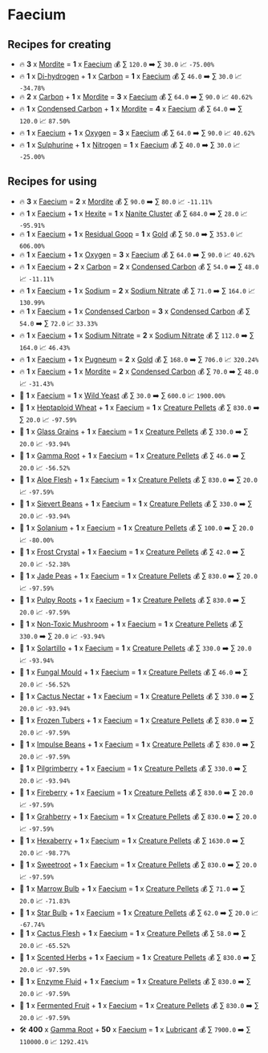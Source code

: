 # Faecium

## Recipes for creating

* 🔥 **3** x [Mordite](<Mordite.md>) = **1** x [Faecium](<Faecium.md>) 💰 ∑ `120.0` ➡️ ∑ `30.0` 📈 `-75.00%`
* 🔥 **1** x [Di-hydrogen](<Di-hydrogen.md>) + **1** x [Carbon](<Carbon.md>) = **1** x [Faecium](<Faecium.md>) 💰 ∑ `46.0` ➡️ ∑ `30.0` 📈 `-34.78%`
* 🔥 **2** x [Carbon](<Carbon.md>) + **1** x [Mordite](<Mordite.md>) = **3** x [Faecium](<Faecium.md>) 💰 ∑ `64.0` ➡️ ∑ `90.0` 📈 `40.62%`
* 🔥 **1** x [Condensed Carbon](<Condensed Carbon.md>) + **1** x [Mordite](<Mordite.md>) = **4** x [Faecium](<Faecium.md>) 💰 ∑ `64.0` ➡️ ∑ `120.0` 📈 `87.50%`
* 🔥 **1** x [Faecium](<Faecium.md>) + **1** x [Oxygen](<Oxygen.md>) = **3** x [Faecium](<Faecium.md>) 💰 ∑ `64.0` ➡️ ∑ `90.0` 📈 `40.62%`
* 🔥 **1** x [Sulphurine](<Sulphurine.md>) + **1** x [Nitrogen](<Nitrogen.md>) = **1** x [Faecium](<Faecium.md>) 💰 ∑ `40.0` ➡️ ∑ `30.0` 📈 `-25.00%`


## Recipes for using

* 🔥 **3** x [Faecium](<Faecium.md>) = **2** x [Mordite](<Mordite.md>) 💰 ∑ `90.0` ➡️ ∑ `80.0` 📈 `-11.11%`
* 🔥 **1** x [Faecium](<Faecium.md>) + **1** x [Hexite](<Hexite.md>) = **1** x [Nanite Cluster](<Nanite Cluster.md>) 💰 ∑ `684.0` ➡️ ∑ `28.0` 📈 `-95.91%`
* 🔥 **1** x [Faecium](<Faecium.md>) + **1** x [Residual Goop](<Residual Goop.md>) = **1** x [Gold](<Gold.md>) 💰 ∑ `50.0` ➡️ ∑ `353.0` 📈 `606.00%`
* 🔥 **1** x [Faecium](<Faecium.md>) + **1** x [Oxygen](<Oxygen.md>) = **3** x [Faecium](<Faecium.md>) 💰 ∑ `64.0` ➡️ ∑ `90.0` 📈 `40.62%`
* 🔥 **1** x [Faecium](<Faecium.md>) + **2** x [Carbon](<Carbon.md>) = **2** x [Condensed Carbon](<Condensed Carbon.md>) 💰 ∑ `54.0` ➡️ ∑ `48.0` 📈 `-11.11%`
* 🔥 **1** x [Faecium](<Faecium.md>) + **1** x [Sodium](<Sodium.md>) = **2** x [Sodium Nitrate](<Sodium Nitrate.md>) 💰 ∑ `71.0` ➡️ ∑ `164.0` 📈 `130.99%`
* 🔥 **1** x [Faecium](<Faecium.md>) + **1** x [Condensed Carbon](<Condensed Carbon.md>) = **3** x [Condensed Carbon](<Condensed Carbon.md>) 💰 ∑ `54.0` ➡️ ∑ `72.0` 📈 `33.33%`
* 🔥 **1** x [Faecium](<Faecium.md>) + **1** x [Sodium Nitrate](<Sodium Nitrate.md>) = **2** x [Sodium Nitrate](<Sodium Nitrate.md>) 💰 ∑ `112.0` ➡️ ∑ `164.0` 📈 `46.43%`
* 🔥 **1** x [Faecium](<Faecium.md>) + **1** x [Pugneum](<Pugneum.md>) = **2** x [Gold](<Gold.md>) 💰 ∑ `168.0` ➡️ ∑ `706.0` 📈 `320.24%`
* 🔥 **1** x [Faecium](<Faecium.md>) + **1** x [Mordite](<Mordite.md>) = **2** x [Condensed Carbon](<Condensed Carbon.md>) 💰 ∑ `70.0` ➡️ ∑ `48.0` 📈 `-31.43%`
* 🍳 **1** x [Faecium](<Faecium.md>) = **1** x [Wild Yeast](<Wild Yeast.md>) 💰 ∑ `30.0` ➡️ ∑ `600.0` 📈 `1900.00%`
* 🍳 **1** x [Heptaploid Wheat](<Heptaploid Wheat.md>) + **1** x [Faecium](<Faecium.md>) = **1** x [Creature Pellets](<Creature Pellets.md>) 💰 ∑ `830.0` ➡️ ∑ `20.0` 📈 `-97.59%`
* 🍳 **1** x [Glass Grains](<Glass Grains.md>) + **1** x [Faecium](<Faecium.md>) = **1** x [Creature Pellets](<Creature Pellets.md>) 💰 ∑ `330.0` ➡️ ∑ `20.0` 📈 `-93.94%`
* 🍳 **1** x [Gamma Root](<Gamma Root.md>) + **1** x [Faecium](<Faecium.md>) = **1** x [Creature Pellets](<Creature Pellets.md>) 💰 ∑ `46.0` ➡️ ∑ `20.0` 📈 `-56.52%`
* 🍳 **1** x [Aloe Flesh](<Aloe Flesh.md>) + **1** x [Faecium](<Faecium.md>) = **1** x [Creature Pellets](<Creature Pellets.md>) 💰 ∑ `830.0` ➡️ ∑ `20.0` 📈 `-97.59%`
* 🍳 **1** x [Sievert Beans](<Sievert Beans.md>) + **1** x [Faecium](<Faecium.md>) = **1** x [Creature Pellets](<Creature Pellets.md>) 💰 ∑ `330.0` ➡️ ∑ `20.0` 📈 `-93.94%`
* 🍳 **1** x [Solanium](<Solanium.md>) + **1** x [Faecium](<Faecium.md>) = **1** x [Creature Pellets](<Creature Pellets.md>) 💰 ∑ `100.0` ➡️ ∑ `20.0` 📈 `-80.00%`
* 🍳 **1** x [Frost Crystal](<Frost Crystal.md>) + **1** x [Faecium](<Faecium.md>) = **1** x [Creature Pellets](<Creature Pellets.md>) 💰 ∑ `42.0` ➡️ ∑ `20.0` 📈 `-52.38%`
* 🍳 **1** x [Jade Peas](<Jade Peas.md>) + **1** x [Faecium](<Faecium.md>) = **1** x [Creature Pellets](<Creature Pellets.md>) 💰 ∑ `830.0` ➡️ ∑ `20.0` 📈 `-97.59%`
* 🍳 **1** x [Pulpy Roots](<Pulpy Roots.md>) + **1** x [Faecium](<Faecium.md>) = **1** x [Creature Pellets](<Creature Pellets.md>) 💰 ∑ `830.0` ➡️ ∑ `20.0` 📈 `-97.59%`
* 🍳 **1** x [Non-Toxic Mushroom](<Non-Toxic Mushroom.md>) + **1** x [Faecium](<Faecium.md>) = **1** x [Creature Pellets](<Creature Pellets.md>) 💰 ∑ `330.0` ➡️ ∑ `20.0` 📈 `-93.94%`
* 🍳 **1** x [Solartillo](<Solartillo.md>) + **1** x [Faecium](<Faecium.md>) = **1** x [Creature Pellets](<Creature Pellets.md>) 💰 ∑ `330.0` ➡️ ∑ `20.0` 📈 `-93.94%`
* 🍳 **1** x [Fungal Mould](<Fungal Mould.md>) + **1** x [Faecium](<Faecium.md>) = **1** x [Creature Pellets](<Creature Pellets.md>) 💰 ∑ `46.0` ➡️ ∑ `20.0` 📈 `-56.52%`
* 🍳 **1** x [Cactus Nectar](<Cactus Nectar.md>) + **1** x [Faecium](<Faecium.md>) = **1** x [Creature Pellets](<Creature Pellets.md>) 💰 ∑ `330.0` ➡️ ∑ `20.0` 📈 `-93.94%`
* 🍳 **1** x [Frozen Tubers](<Frozen Tubers.md>) + **1** x [Faecium](<Faecium.md>) = **1** x [Creature Pellets](<Creature Pellets.md>) 💰 ∑ `830.0` ➡️ ∑ `20.0` 📈 `-97.59%`
* 🍳 **1** x [Impulse Beans](<Impulse Beans.md>) + **1** x [Faecium](<Faecium.md>) = **1** x [Creature Pellets](<Creature Pellets.md>) 💰 ∑ `830.0` ➡️ ∑ `20.0` 📈 `-97.59%`
* 🍳 **1** x [Pilgrimberry](<Pilgrimberry.md>) + **1** x [Faecium](<Faecium.md>) = **1** x [Creature Pellets](<Creature Pellets.md>) 💰 ∑ `330.0` ➡️ ∑ `20.0` 📈 `-93.94%`
* 🍳 **1** x [Fireberry](<Fireberry.md>) + **1** x [Faecium](<Faecium.md>) = **1** x [Creature Pellets](<Creature Pellets.md>) 💰 ∑ `830.0` ➡️ ∑ `20.0` 📈 `-97.59%`
* 🍳 **1** x [Grahberry](<Grahberry.md>) + **1** x [Faecium](<Faecium.md>) = **1** x [Creature Pellets](<Creature Pellets.md>) 💰 ∑ `830.0` ➡️ ∑ `20.0` 📈 `-97.59%`
* 🍳 **1** x [Hexaberry](<Hexaberry.md>) + **1** x [Faecium](<Faecium.md>) = **1** x [Creature Pellets](<Creature Pellets.md>) 💰 ∑ `1630.0` ➡️ ∑ `20.0` 📈 `-98.77%`
* 🍳 **1** x [Sweetroot](<Sweetroot.md>) + **1** x [Faecium](<Faecium.md>) = **1** x [Creature Pellets](<Creature Pellets.md>) 💰 ∑ `830.0` ➡️ ∑ `20.0` 📈 `-97.59%`
* 🍳 **1** x [Marrow Bulb](<Marrow Bulb.md>) + **1** x [Faecium](<Faecium.md>) = **1** x [Creature Pellets](<Creature Pellets.md>) 💰 ∑ `71.0` ➡️ ∑ `20.0` 📈 `-71.83%`
* 🍳 **1** x [Star Bulb](<Star Bulb.md>) + **1** x [Faecium](<Faecium.md>) = **1** x [Creature Pellets](<Creature Pellets.md>) 💰 ∑ `62.0` ➡️ ∑ `20.0` 📈 `-67.74%`
* 🍳 **1** x [Cactus Flesh](<Cactus Flesh.md>) + **1** x [Faecium](<Faecium.md>) = **1** x [Creature Pellets](<Creature Pellets.md>) 💰 ∑ `58.0` ➡️ ∑ `20.0` 📈 `-65.52%`
* 🍳 **1** x [Scented Herbs](<Scented Herbs.md>) + **1** x [Faecium](<Faecium.md>) = **1** x [Creature Pellets](<Creature Pellets.md>) 💰 ∑ `830.0` ➡️ ∑ `20.0` 📈 `-97.59%`
* 🍳 **1** x [Enzyme Fluid](<Enzyme Fluid.md>) + **1** x [Faecium](<Faecium.md>) = **1** x [Creature Pellets](<Creature Pellets.md>) 💰 ∑ `830.0` ➡️ ∑ `20.0` 📈 `-97.59%`
* 🍳 **1** x [Fermented Fruit](<Fermented Fruit.md>) + **1** x [Faecium](<Faecium.md>) = **1** x [Creature Pellets](<Creature Pellets.md>) 💰 ∑ `830.0` ➡️ ∑ `20.0` 📈 `-97.59%`
* 🛠️ **400** x [Gamma Root](<Gamma Root.md>) + **50** x [Faecium](<Faecium.md>) = **1** x [Lubricant](<Lubricant.md>) 💰 ∑ `7900.0` ➡️ ∑ `110000.0` 📈 `1292.41%`

